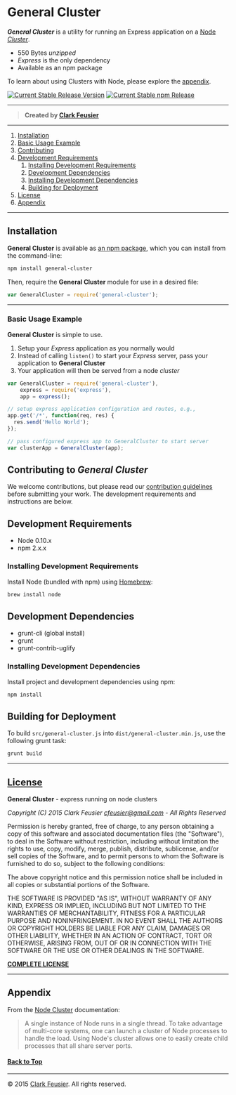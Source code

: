 # General Cluster

***General Cluster*** is a utility for running an Express application on a [Node _Cluster_](https://nodejs.org/api/cluster.html).

- 550 Bytes _unzipped_
- _Express_ is the only dependency
- Available as an npm package

To learn about using Clusters with Node, please explore the [appendix](#appendix).

[ ![Current Stable Release Version](https://img.shields.io/badge/version-1.0.0-blue.svg)](https://github.com/Cfeusier/general-cluster/releases)
[ ![Current Stable npm Release](https://img.shields.io/badge/npm-install%20general--cluster-lightgrey.svg)](https://www.npmjs.com/package/general-cluster)

---

> **Created by [Clark Feusier](http://clarkfeusier.com/pages/about)**

---

1. [Installation](#installation)
1. [Basic Usage Example](#basic-usage-example)
1. [Contributing](#contributing-to-iswear)
1. [Development Requirements](#development-requirements)
    1. [Installing Development Requirements](#installing-development-requirements)
    1. [Development Dependencies](#development-dependencies)
    1. [Installing Development Dependencies](#installing-development-dependencies)
    1. [Building for Deployment](#building-for-deployment)
1. [License](#license)
1. [Appendix](#appendix)

---

## Installation

**General Cluster** is available as [an npm package](https://www.npmjs.com/package/general-cluster), which you can install from the command-line:

```sh
npm install general-cluster
```

Then, require the **General Cluster** module for use in a desired file:

```js
var GeneralCluster = require('general-cluster');
```

---

### Basic Usage Example

**General Cluster** is simple to use.

1. Setup your _Express_ application as you normally would
2. Instead of calling `listen()` to start your _Express_ server, pass your application to **General Cluster**
3. Your application will then be served from a node *cluster*

```js
var GeneralCluster = require('general-cluster'),
    express = require('express'),
    app = express();

// setup express application configuration and routes, e.g.,
app.get('/*', function(req, res) {
  res.send('Hello World');
});

// pass configured express app to GeneralCluster to start server
var clusterApp = GeneralCluster(app);
```

## Contributing to _General Cluster_

We welcome contributions, but please read our [contribution guidelines](CONTRIBUTING.md) before submitting your work. The development requirements and instructions are below.

## Development Requirements

- Node 0.10.x
- npm 2.x.x

### Installing Development Requirements

Install Node (bundled with npm) using [Homebrew](http://brew.sh/):

```sh
brew install node
```

## Development Dependencies

- grunt-cli (global install)
- grunt
- grunt-contrib-uglify

### Installing Development Dependencies

Install project and development dependencies using npm:

```sh
npm install
```

## Building for Deployment

To build `src/general-cluster.js` into `dist/general-cluster.min.js`, use the following grunt task:

```sh
grunt build
```

---

## [License](LICENSE.md)

**General Cluster** - express running on node clusters

_Copyright (C) 2015 Clark Feusier <cfeusier@gmail.com> - All Rights Reserved_

Permission is hereby granted, free of charge, to any person obtaining a copy of this software and associated documentation files (the "Software"), to deal in the Software without restriction, including without limitation the rights to use, copy, modify, merge, publish, distribute, sublicense, and/or sell copies of the Software, and to permit persons to whom the Software is furnished to do so, subject to the following conditions:

The above copyright notice and this permission notice shall be included in all copies or substantial portions of the Software.

THE SOFTWARE IS PROVIDED "AS IS", WITHOUT WARRANTY OF ANY KIND, EXPRESS OR IMPLIED, INCLUDING BUT NOT LIMITED TO THE WARRANTIES OF MERCHANTABILITY, FITNESS FOR A PARTICULAR PURPOSE AND NONINFRINGEMENT. IN NO EVENT SHALL THE AUTHORS OR COPYRIGHT HOLDERS BE LIABLE FOR ANY CLAIM, DAMAGES OR OTHER LIABILITY, WHETHER IN AN ACTION OF CONTRACT, TORT OR OTHERWISE, ARISING FROM, OUT OF OR IN CONNECTION WITH THE SOFTWARE OR THE USE OR OTHER DEALINGS IN THE SOFTWARE.

[**COMPLETE LICENSE**](LICENSE.md)

---

## Appendix

From the [Node Cluster](https://nodejs.org/api/cluster.html) documentation:

> A single instance of Node runs in a single thread. To take advantage of multi-core systems, one can launch a cluster of Node processes to handle the load. Using Node's cluster allows one to easily create child processes that all share server ports.

#### [Back to Top](#)

---

&copy; 2015 [Clark Feusier](http://clarkfeusier.com). All rights reserved.
